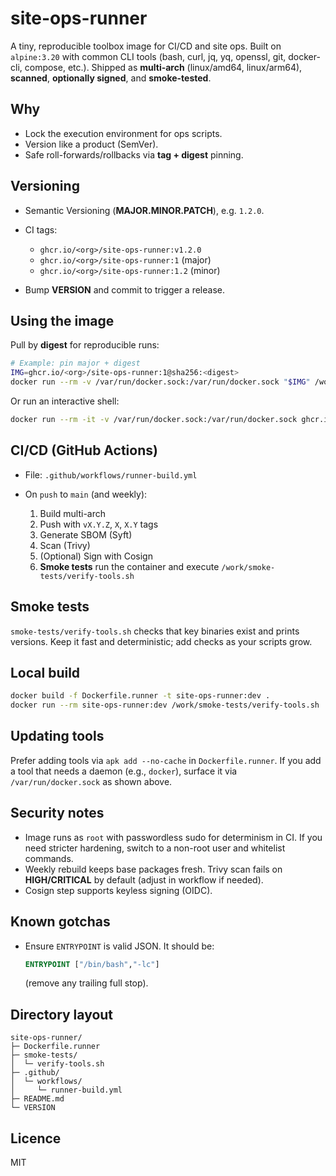 # site-ops-runner

A tiny, reproducible toolbox image for CI/CD and site ops.
Built on `alpine:3.20` with common CLI tools (bash, curl, jq, yq, openssl, git, docker-cli, compose, etc.).
Shipped as **multi-arch** (linux/amd64, linux/arm64), **scanned**, **optionally signed**, and **smoke-tested**.

## Why

* Lock the execution environment for ops scripts.
* Version like a product (SemVer).
* Safe roll-forwards/rollbacks via **tag + digest** pinning.

## Versioning

* Semantic Versioning (**MAJOR.MINOR.PATCH**), e.g. `1.2.0`.
* CI tags:

  * `ghcr.io/<org>/site-ops-runner:v1.2.0`
  * `ghcr.io/<org>/site-ops-runner:1` (major)
  * `ghcr.io/<org>/site-ops-runner:1.2` (minor)
* Bump **VERSION** and commit to trigger a release.

## Using the image

Pull by **digest** for reproducible runs:

```bash
# Example: pin major + digest
IMG=ghcr.io/<org>/site-ops-runner:1@sha256:<digest>
docker run --rm -v /var/run/docker.sock:/var/run/docker.sock "$IMG" /work/smoke-tests/verify-tools.sh
```

Or run an interactive shell:

```bash
docker run --rm -it -v /var/run/docker.sock:/var/run/docker.sock ghcr.io/<org>/site-ops-runner:1 bash
```

## CI/CD (GitHub Actions)

* File: `.github/workflows/runner-build.yml`
* On `push` to `main` (and weekly):

  1. Build multi-arch
  2. Push with `vX.Y.Z`, `X`, `X.Y` tags
  3. Generate SBOM (Syft)
  4. Scan (Trivy)
  5. (Optional) Sign with Cosign
  6. **Smoke tests** run the container and execute `/work/smoke-tests/verify-tools.sh`

## Smoke tests

`smoke-tests/verify-tools.sh` checks that key binaries exist and prints versions.
Keep it fast and deterministic; add checks as your scripts grow.

## Local build

```bash
docker build -f Dockerfile.runner -t site-ops-runner:dev .
docker run --rm site-ops-runner:dev /work/smoke-tests/verify-tools.sh
```

## Updating tools

Prefer adding tools via `apk add --no-cache` in `Dockerfile.runner`.
If you add a tool that needs a daemon (e.g., `docker`), surface it via `/var/run/docker.sock` as shown above.

## Security notes

* Image runs as `root` with passwordless sudo for determinism in CI. If you need stricter hardening, switch to a non-root user and whitelist commands.
* Weekly rebuild keeps base packages fresh. Trivy scan fails on **HIGH/CRITICAL** by default (adjust in workflow if needed).
* Cosign step supports keyless signing (OIDC).

## Known gotchas

* Ensure `ENTRYPOINT` is valid JSON. It should be:

  ```dockerfile
  ENTRYPOINT ["/bin/bash","-lc"]
  ```

  (remove any trailing full stop).

## Directory layout

```
site-ops-runner/
├─ Dockerfile.runner
├─ smoke-tests/
│  └─ verify-tools.sh
├─ .github/
│  └─ workflows/
│     └─ runner-build.yml
├─ README.md
└─ VERSION
```

## Licence

MIT 